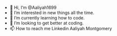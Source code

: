 - 👋 Hi, I’m @Aaliyah1699
- 👀 I’m interested in new things all the time.
- 🌱 I’m currently learning how to code.
- 💞️ I’m looking to get better at coding.
- 📫 How to reach me Linkedin Aaliyah Montgomery

<!---
Aaliyah1699/Aaliyah1699 is a ✨ special ✨ repository because its `README.md` (this file) appears on your GitHub profile.
You can click the Preview link to take a look at your changes.
--->
